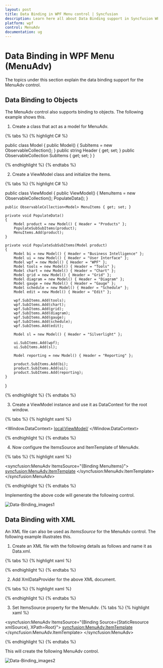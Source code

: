 ```yaml
---
layout: post
title: Data Binding in WPF Menu control | Syncfusion
description: Learn here all about Data Binding support in Syncfusion WPF Menu (MenuAdv) control, its elements and more details.
platform: wpf
control: MenuAdv
documentation: ug
---
```


# Data Binding in WPF Menu (MenuAdv)

The topics under this section explain the data binding support for the MenuAdv control.

## Data Binding to Objects

The MenuAdv control also supports binding to objects. The following example shows this.

1. Create a class that act as a model for MenuAdv.

{% tabs %}
{% highlight C# %}

public class Model
{
    public Model()
    {
        SubItems = new ObservableCollection<Model>();
    }
    public string Header { get; set; }
    public ObservableCollection<Model> SubItems { get; set; }
}

{% endhighlight %}
{% endtabs %}


2. Create a ViewModel class and initialize the items.

{% tabs %}
{% highlight C# %}

public class ViewModel
{
    public ViewModel()
    {
        MenuItems = new ObservableCollection<Model>();
        PopulateData();
    }

    public ObservableCollection<Model> MenuItems { get; set; }

    private void PopulateData()
    {
        Model product = new Model() { Header = "Products" };
        PopulateSubSubItems(product);
        MenuItems.Add(product);
    }

    private void PopulateSubSubItems(Model product)
    {
        Model bi = new Model() { Header = "Business Intelligence" };
        Model ui = new Model() { Header = "User Interface" };
        Model wpf = new Model() { Header = "WPF" };
        Model tools = new Model() { Header = "Tools" };
        Model chart = new Model() { Header = "Chart" };
        Model grid = new Model() { Header = "Grid" };
        Model diagram = new Model() { Header = "Diagram" };
        Model gauge = new Model() { Header = "Gauge" };
        Model schedule = new Model() { Header = "Schedule" };
        Model edit = new Model() { Header = "Edit" };

        wpf.SubItems.Add(tools);
        wpf.SubItems.Add(chart);
        wpf.SubItems.Add(grid);
        wpf.SubItems.Add(diagram);
        wpf.SubItems.Add(gauge);
        wpf.SubItems.Add(schedule);
        wpf.SubItems.Add(edit);

        Model sl = new Model() { Header = "Silverlight" };

        ui.SubItems.Add(wpf);
        ui.SubItems.Add(sl);

        Model reporting = new Model() { Header = "Reporting" };

        product.SubItems.Add(bi);
        product.SubItems.Add(ui);
        product.SubItems.Add(reporting);
    }
}

{% endhighlight %}
{% endtabs %}

3. Create a ViewModel instance and use it as DataContext for the root window.

{% tabs %}
{% highlight xaml %}

<Window.DataContext>
   <local:ViewModel/>
</Window.DataContext>

{% endhighlight %} 
{% endtabs %}

4. Now configure the ItemsSource and ItemTemplate of MenuAdv.

{% tabs %}
{% highlight xaml %}

<syncfusion:MenuAdv ItemsSource="{Binding MenuItems}">
   <syncfusion:MenuAdv.ItemTemplate>
      <HierarchicalDataTemplate ItemsSource="{Binding SubItems}">
         <TextBlock Text="{Binding Header}" />
      </HierarchicalDataTemplate>
   </syncfusion:MenuAdv.ItemTemplate>
</syncfusion:MenuAdv>

{% endhighlight %} 
{% endtabs %}

   Implementing the above code will generate the following control.

   ![Data-Binding_images1](Data-Binding_images/Data-Binding_img1.png)



## Data Binding with XML

An XML file can also be used as _ItemsSource_ for the MenuAdv control. The following example illustrates this.

1. Create an XML file with the following details as follows and name it as Data.xml.

{% tabs %}
{% highlight xaml %}

<Categories>
   <Root Name="Products">
      <SubItem Name="User Interface">
         <SubItem Name="ASP .NET"/>
         <SubItem Name="ASP .NET MVC"/>
         <SubItem Name="WPF">
            <SubItem Name="Tools"/>
            <SubItem Name="Chart"/>
            <SubItem Name="Grid"/>
            <SubItem Name="Diagram"/>
            <SubItem Name="Gauge"/>
            <SubItem Name="Schedule"/>
            <SubItem Name="Edit"/>
         </SubItem>
         <SubItem Name="Silverlight"/>
         <SubItem Name="Mobile MVC"/>
         <SubItem Name="Windows Phone"/>
         <SubItem Name="Windows Forms"/>
      </SubItem>
      <SubItem Name="Business Intelligence">
         <SubItem Name="WPF"/>
         <SubItem Name="ASP.NET"/>
         <SubItem Name="ASP.NET MVC"/>
         <SubItem Name="Silverlight"/>
      </SubItem>
      <SubItem Name="Reporting">
         <SubItem Name="WPF"/>
         <SubItem Name="Windows Forms"/>
      </SubItem>
   </Root>
  </Categories>

{% endhighlight %} 
{% endtabs %}

2. Add XmlDataProvider for the above XML document.

{% tabs %}
{% highlight xaml %}

<XmlDataProvider Source="Data.xml" 
   x:Key="xmlSource" XPath="Categories"/> 

{% endhighlight %} 
{% endtabs %}


3. Set ItemsSource property for the MenuAdv.
{% tabs %}
{% highlight xaml %}

<syncfusion:MenuAdv ItemsSource="{Binding Source={StaticResource xmlSource}, XPath=Root}">
   <syncfusion:MenuAdv.ItemTemplate>
      <HierarchicalDataTemplate ItemsSource="{Binding XPath=SubItem}">
         <TextBlock Text="{Binding XPath=@Name}" />
      </HierarchicalDataTemplate>
   </syncfusion:MenuAdv.ItemTemplate>
</syncfusion:MenuAdv>

{% endhighlight %} 
{% endtabs %}

   This will create the following MenuAdv control.

   ![Data-Binding_images2](Data-Binding_images/Data-Binding_img2.png)


